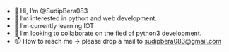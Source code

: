- 👋 Hi, I’m @SudipBera083
- 👀 I’m interested in python and web development.
- 🌱 I’m currently learning IOT
- 💞️ I’m looking to collaborate on the fied of python3 development.
- 📫 How to reach me -> please drop a mail to sudipbera083@gmail.com

<!---
SudipBera083/SudipBera083 is a ✨ special ✨ repository because its `README.md` (this file) appears on your GitHub profile.
You can click the Preview link to take a look at your changes.
--->
